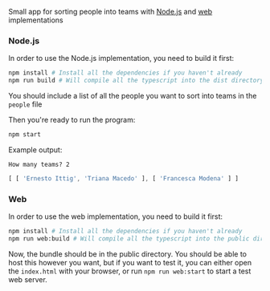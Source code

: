 Small app for sorting people into teams with [Node.js](#nodejs) and [web](#web) implementations

### Node.js

In order to use the Node.js implementation, you need to build it first:
```sh
npm install # Install all the dependencies if you haven't already
npm run build # Will compile all the typescript into the dist directory
```
You should include a list of all the people you want to sort into teams in the `people` file

Then you're ready to run the program:
```sh
npm start
```
Example output:
```
How many teams? 2
```
```javascript
[ [ 'Ernesto Ittig', 'Triana Macedo' ], [ 'Francesca Modena' ] ]
```

### Web

In order to use the web implementation, you need to build it first:
```sh
npm install # Install all the dependencies if you haven't already
npm run web:build # Will compile all the typescript into the public directory
```

Now, the bundle should be in the public directory. You should be able to host this however you want, but
if you want to test it, you can either open the `index.html` with your browser, or run `npm run web:start` to
start a test web server.
